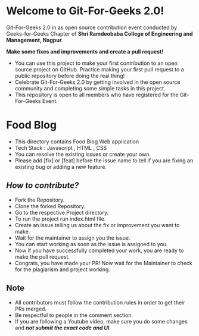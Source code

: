 # Welcome to Git-For-Geeks 2.0!

Git-For-Geeks 2.0 in as open source contribution event conducted by Geeks-for-Geeks Chapter of **Shri Ramdeobaba College of Engineering and Management, Nagpur**.

**Make some fixes and improvements and create a pull request!**

- You can use this project to make your first contribution to an open source project on GitHub. Practice making your first pull request to a public repository before doing the real thing!
- Celebrate Git-For-Geeks 2.0 by getting involved in the open source community and completing some simple tasks in this project.
- This repository is open to all members who have registered for the Git-For-Geeks Event.

# Food Blog

- This directory contains Food Blog Web application 
- Tech Stack : Javascript , HTML , CSS
- You can resolve the existing issues or create your own.
- Please add [fix] or [feat] before the issue name to tell if you are fixing an existing bug or adding a new feature.

## *****How to contribute?*****

- Fork the Repository.
- Clone the forked Repository.
- Go to the respective Project directory.
- To run the project run index.html file.
- Create an issue telling us about the fix or improvement you want to make.
- Wait for the maintainer to assign you the issue.
- You can start working as soon as the issue is assigned to you.
- Now if you have successfully completed your work, you are ready to make the pull request.
- Congrats, you have made your PR! Now wait for the Maintainer to check for the plagiarism and project working.

## Note

- All contributors must follow the contribution rules in order to get their PRs merged.
- Be respectful to people in the comment section.
- If you are following a Youtube video, make sure you do some changes and *****not submit the exact code and UI*****.